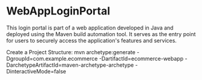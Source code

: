 # WebAppLoginPortal
This login portal is part of a web application developed in Java and deployed using the Maven build automation tool. It serves as the entry point for users to securely access the application's features and services.

Create a Project Structure: mvn archetype:generate -DgroupId=com.example.ecommerce -DartifactId=ecommerce-webapp -DarchetypeArtifactId=maven-archetype-archetype -DinteractiveMode=false
